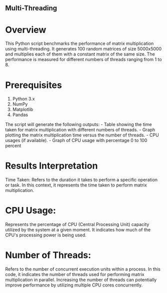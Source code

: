 ## Multi-Threading


# Overview
This Python script benchmarks the performance of matrix multiplication using multi-threading. It generates 100 random matrices of size 5000x5000 and multiplies each of them with a constant matrix of the same size. The performance is measured for different numbers of threads ranging from 1 to 8.


# Prerequisites
1. Python 3.x
2. NumPy
3. Matplotlib
4. Pandas


The script will generate the following outputs: - Table showing the time taken for matrix multiplication with different numbers of threads. - Graph plotting the matrix multiplication time versus the number of threads. - CPU usages (if available). - Graph of CPU usage with percentage 0 to 100 percent


# Results Interpretation
Time Taken: Refers to the duration it takes to perform a specific operation or task. In this context, it represents the time taken to perform matrix multiplication.


# CPU Usage:
Represents the percentage of CPU (Central Processing Unit) capacity utilized by the system at a given moment. It indicates how much of the CPU's processing power is being used.


# Number of Threads:
Refers to the number of concurrent execution units within a process. In this code, it indicates the number of threads used for performing matrix multiplication in parallel. Increasing the number of threads can potentially improve performance by utilizing multiple CPU cores concurrently.

